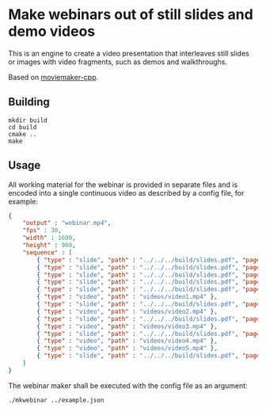 # Make webinars out of still slides and demo videos

This is an engine to create a video presentation that interleaves still slides or images with video fragments, such as demos and walkthroughs.

Based on [moviemaker-cpp](https://github.com/apc-llc/moviemaker-cpp).


## Building

```
mkdir build
cd build
cmake ..
make
```

## Usage

All working material for the webinar is provided in separate files and is encoded into a single continuous video as described by a config file, for example:

```json
{
    "output" : "webinar.mp4",
    "fps" : 30,
    "width" : 1600,
	"height" : 900,
    "sequence" : [
        { "type" : "slide", "path" : "../../../build/slides.pdf", "page" : 1, "duration" : 10.0 },
        { "type" : "slide", "path" : "../../../build/slides.pdf", "page" : 2, "duration" : 10.0 },
        { "type" : "slide", "path" : "../../../build/slides.pdf", "page" : 3, "duration" : 10.0 },
        { "type" : "slide", "path" : "../../../build/slides.pdf", "page" : 4, "duration" : 10.0 },
        { "type" : "slide", "path" : "../../../build/slides.pdf", "page" : 5, "duration" : 10.0 },
        { "type" : "video", "path" : "videos/video1.mp4" },
        { "type" : "slide", "path" : "../../../build/slides.pdf", "page" : 6, "duration" : 10.0 },
        { "type" : "video", "path" : "videos/video2.mp4" },
        { "type" : "slide", "path" : "../../../build/slides.pdf", "page" : 7, "duration" : 10.0 },
        { "type" : "video", "path" : "videos/video3.mp4" },
        { "type" : "slide", "path" : "../../../build/slides.pdf", "page" : 8, "duration" : 10.0 },
        { "type" : "video", "path" : "videos/video4.mp4" },
        { "type" : "video", "path" : "videos/video5.mp4" },
        { "type" : "slide", "path" : "../../../build/slides.pdf", "page" : 9, "duration" : 10.0 }
    ]
}
```

The webinar maker shall be executed with the config file as an argument:

```
./mkwebinar ../example.json
```

